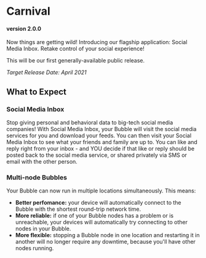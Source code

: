 # Carnival
#### version 2.0.0
Now things are getting wild! Introducing our flagship application: Social Media Inbox.
Retake control of your social experience!

This will be our first generally-available public release.

*Target Release Date: April 2021*

## What to Expect

### Social Media Inbox
Stop giving personal and behavioral data to big-tech social media companies! With Social Media Inbox, your Bubble will visit the social media services for you and download your feeds.
You can then visit your Social Media Inbox to see what your friends and family are up to. You can like and reply right from your inbox - and YOU decide if that like or reply should be posted back to the social media service, or shared privately
via SMS or email with the other person.

### Multi-node Bubbles
Your Bubble can now run in multiple locations simultaneously. This means:
 * **Better perfomance:** your device will automatically connect to the Bubble with the shortest round-trip network time.
 * **More reliable:** if one of your Bubble nodes has a problem or is unreachable, your devices will automatically try connecting to other nodes in your Bubble.
 * **More flexible:** stopping a Bubble node in one location and restarting it in another will no longer require any downtime, because you'll have other nodes running.
